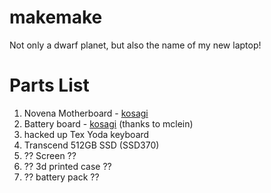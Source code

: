 # makemake
Not only a dwarf planet, but also the name of my new laptop!

# Parts List
1. Novena Motherboard - [kosagi](http://www.kosagi.com/w/index.php?title=Novena_Main_Page)
2. Battery board - [kosagi](http://www.kosagi.com/w/index.php?title=Novena_Main_Page#Battery_board) (thanks to mclein)
3. hacked up Tex Yoda keyboard
4. Transcend 512GB SSD (SSD370)
5. ?? Screen ??
6. ?? 3d printed case ??
7. ?? battery pack ??
